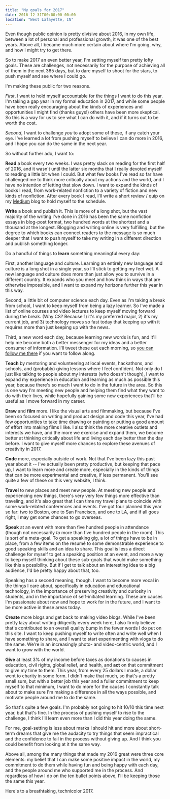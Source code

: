 ```yaml
---
title: "My goals for 2017"
date: 2016-12-31T00:00:00-00:00
location: "West Lafayette, IN"
---
```


Even though public opinion is pretty divisive about 2016, in my own life, between a lot of personal and professional growth, it was one of the best years. Above all, I became much more certain about where I'm going, why, and how I might try to get there.

So to make 2017 an even better year, I'm setting myself ten pretty lofty goals. These are challenges, not necessarily for the purpose of achieving all of them in the next 365 days, but to dare myself to shoot for the stars, to push myself and see where I could go.

I'm making these public for two reasons.

_First_, I want to hold myself accountable for the things I want to do this year. I'm taking a gap year in my formal education in 2017, and while some people have been really encouraging about the kinds of experiences and opportunities I might find (thanks guys!) others have been more skeptical. So this is a way for us to see what I can do with it, and if it turns out to be worth the cost.

_Second_, I want to challenge _you_ to adopt some of these, if any catch your eye. I've learned a lot from pushing myself to believe I can do more in 2016, and I hope you can do the same in the next year.

So without further ado, I want to:

**Read** a book every two weeks. I was pretty slack on reading for the first half of 2016, and it wasn't until the latter six months that I really devoted myself to reading a little bit when I could. But what few books I've read so far have challenged me to think more critically about my actions and the world, and I have no intention of letting that slow down. I want to expand the kinds of books I read, from work-related nonfiction to a variety of fiction and new kinds of nonfiction. After every book I read, I'll write a short review / quip on my [Medium](https://medium.com/@thesephist) blog to hold myself to the schedule.

**Write** a book and publish it. This is more of a long shot, but the vast majority of the writing I've done in 2016 has been the same nonfiction essays in blog-post format, two hundred words at the shortest and a thousand at the longest. Blogging and writing online is very fulfilling, but the degree to which books can connect readers to the message is so much deeper that I want to push myself to take my writing in a different direction and publish something longer.

Do a handful of things to **learn** something meaningful every day:

First, another language and culture. Learning an entirely new language and culture is a long shot in a single year, so I'll stick to getting my feet wet. A new language and culture does more than just allow you to survive in a different country. It expands who you meet and how think in ways that are otherwise impossible, and I want to expand my horizons further this year in this way.

Second, a little bit of computer science each day. Even as I'm taking a break from school, I want to keep myself from being a lazy learner. So I've made a list of online courses and video lectures to keep myself moving forward during the break. (Why CS? Because 1) it's my preferred major, 2) it's my current job, and 3) technology moves so fast today that keeping up with it requires more than just keeping up with the news.

Third, a new word each day, because learning new words is fun, and it'll help me become both a better messenger for my ideas and a better consumer of information. I'll tweet these out each morning, so [you can follow me there](https://twitter.com/thesephist) if you want to follow along.

**Teach** by mentoring and volunteering at local events, hackathons, and schools, and (probably) giving lessons where I feel confident. Not only do I just like talking to people about my interests (who doesn't though), I want to expand my experience in education and learning as much as possible this year, because there's so much I want to do in the future in the area. So this is one way I'm meeting new people and helping them find what they want to do with their lives, while hopefully gaining some new experiences that'll be useful as I move forward in my career.

**Draw** and **film** more. I like the visual arts and filmmaking, but because I've been so focused on writing and product design and code this year, I've had few opportunities to take time drawing or painting or putting a good amount of effort into making films I like. I also think the more creative outlets and interests we have, and the more we exercise and expand them, we become better at thinking critically about life and living each day better than the day before. I want to give myself more chances to explore these avenues of creativity in 2017.

**Code** more, especially outside of work. Not that I've been lazy this past year about it -- I've actually been pretty productive, but keeping that pace up, I want to learn more and create more, especially in the kinds of things that can be more experimental and creative, if less permanent. You'll see quite a few of these on this very website, I think.

**Travel** to new places and meet new people. At meeting new people and experiencing new things, there's very very few things more effective than traveling, and it's also great that I can time my travel plans to coincide with some work-related conferences and events. I've got four planned this year so far: two to Boston, one to San Francisco, and one to LA, and if all goes right, I may get some chances to go overseas.

**Speak** at an event with more than five hundred people in attendance (though not necessarily _to_ more than five hundred people in the room). This is sort of a meta-goal. To get a speaking gig, a lot of things have to be in place, from a few items on the resumé to some demonstrable experience to good speaking skills and an idea to share. This goal is less a direct challenge for myself to get a speaking position at an event, and more a way to keep myself thinking about these sub-goals that would make something like this a possibility. But if I get to talk about an interesting idea to a big audience, I'd be pretty happy about that, too.

Speaking has a second meaning, though. I want to become more vocal in the things I care about, specifically in education and educational technology, in the importance of preserving creativity and curiosity in students, and in the importance of self-initiated learning. These are causes I'm passionate about now and hope to work for in the future, and I want to be more active in these areas today.

**Create** more blogs and get back to making video blogs. While I've been pretty lazy about writing diligently every week here, I also firmly believe that's contributed to an overall quality bump in the fewer words I do put on this site. I want to keep pushing myself to write often and write well when I have something to share, and I want to start experimenting with vlogs to do the same. We're in an increasingly photo- and video-centric world, and I want to grow with the world.

**Give** at least 3% of my income before taxes as donations to causes in education, civil rights, global relief, and health, and **act** on that commitment to give my time to them. This year, from every 25 dollars I made, a dollar went to charity in some form. I didn't make that much, so that's a pretty small sum, but with a better job this year and a fuller commitment to keep myself to that minimum, I want to do more for the causes I constantly talk about to make sure I'm making a difference in all the ways possible, and motivate people around me to do the same.

So that's quite a few goals. I'm probably not going to hit 10/10 this time next year, but that's fine. In the process of pushing myself to rise to the challenge, I think I'll learn even more than I did this year doing the same.

For me, goal-setting is less about marks I should hit and more about short-term dreams that give me the audacity to try things that seem impractical and the confidence to fail in the process without giving up. And I think you could benefit from looking at it the same way.

Above all, among the many things that made my 2016 great were three core elements: my belief that I can make some positive impact in the world, my commitment to do them while having fun and being happy with each day, and the people around me who supported me in the process. And regardless of how I do on the ten bullet points above, I'll be keeping those the same this year.

Here's to a breathtaking, technicolor 2017.
